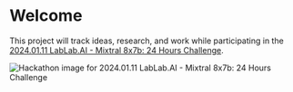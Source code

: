 # Welcome

This project will track ideas, research, and work while participating in the [2024.01.11 LabLab.AI - Mixtral 8x7b: 24 Hours Challenge](https://lablab.ai/event/mixtral-8x7b-24-hours-challenge?enroll=true).

![Hackathon image for 2024.01.11 LabLab.AI - Mixtral 8x7b: 24 Hours Challenge](https://lablab.ai/_next/image?url=https%3A%2F%2Fstorage.googleapis.com%2Flablab-static-eu%2Fimages%2Fevents%2Fclqgrilce0007357efdiaaraq%2Fundefined_imageLink_agcmu0jdf.jpg&w=1920&q=75)
